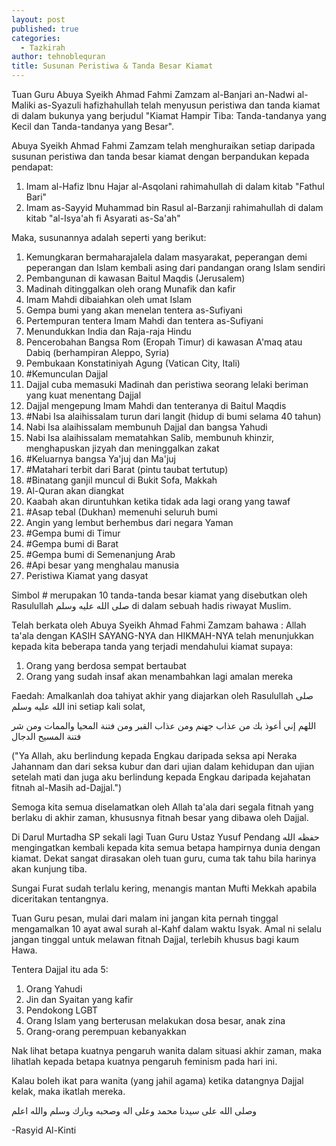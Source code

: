 ```yaml
---
layout: post
published: true
categories:
  - Tazkirah
author: tehnoblequran
title: Susunan Peristiwa & Tanda Besar Kiamat
---
```

Tuan Guru Abuya Syeikh Ahmad Fahmi Zamzam al-Banjari an-Nadwi al-Maliki as-Syazuli hafizhahullah telah menyusun peristiwa dan tanda kiamat di dalam bukunya yang berjudul "Kiamat Hampir Tiba: Tanda-tandanya yang Kecil dan Tanda-tandanya yang Besar".

Abuya Syeikh Ahmad Fahmi Zamzam telah menghuraikan setiap daripada susunan peristiwa dan tanda besar kiamat dengan berpandukan kepada pendapat:

1) Imam al-Hafiz Ibnu Hajar al-Asqolani rahimahullah di dalam kitab "Fathul Bari"
2) Imam as-Sayyid Muhammad bin Rasul al-Barzanji rahimahullah di dalam kitab "al-Isya'ah fi Asyarati as-Sa'ah" 

Maka, susunannya adalah seperti yang berikut:

1. Kemungkaran bermaharajalela dalam masyarakat, peperangan demi peperangan dan Islam kembali asing dari pandangan orang Islam sendiri
2. Pembangunan di kawasan Baitul Maqdis (Jerusalem) 
3. Madinah ditinggalkan oleh orang Munafik dan kafir
4. Imam Mahdi dibaiahkan oleh umat Islam
5. Gempa bumi yang akan menelan tentera as-Sufiyani
6. Pertempuran tentera Imam Mahdi dan tentera as-Sufiyani
7. Menundukkan India dan Raja-raja Hindu
8. Pencerobahan Bangsa Rom (Eropah Timur) di kawasan A'maq atau Dabiq (berhampiran Aleppo, Syria) 
9. Pembukaan Konstatiniyah Agung (Vatican City, Itali) 
10. #Kemunculan Dajjal
11. Dajjal cuba memasuki Madinah dan peristiwa seorang lelaki beriman yang kuat menentang Dajjal
12. Dajjal mengepung Imam Mahdi dan tenteranya di Baitul Maqdis 
13. #Nabi Isa alaihissalam turun dari langit (hidup di bumi selama 40 tahun)
14. Nabi Isa alaihissalam membunuh Dajjal dan bangsa Yahudi 
15. Nabi Isa alaihissalam mematahkan Salib, membunuh khinzir, menghapuskan jizyah dan meninggalkan zakat
16. #Keluarnya bangsa Ya'juj dan Ma'juj
17. #Matahari terbit dari Barat (pintu taubat tertutup) 
18. #Binatang ganjil muncul di Bukit Sofa, Makkah
19. Al-Quran akan diangkat
20. Kaabah akan diruntuhkan ketika tidak ada lagi orang yang tawaf
21. #Asap tebal (Dukhan) memenuhi seluruh bumi 
22. Angin yang lembut berhembus dari negara Yaman 
23. #Gempa bumi di Timur
24. #Gempa bumi di Barat
25. #Gempa bumi di Semenanjung Arab
26. #Api besar yang menghalau manusia 
27. Peristiwa Kiamat yang dasyat

Simbol # merupakan 10 tanda-tanda besar kiamat yang disebutkan oleh Rasulullah صلى الله عليه وسلم di dalam sebuah hadis riwayat Muslim. 

Telah berkata oleh Abuya Syeikh Ahmad Fahmi Zamzam bahawa : Allah ta'ala dengan KASIH SAYANG-NYA dan HIKMAH-NYA telah menunjukkan kepada kita beberapa tanda yang terjadi mendahului kiamat supaya:

1. Orang yang berdosa sempat bertaubat
2. Orang yang sudah insaf akan menambahkan lagi amalan mereka

Faedah: Amalkanlah doa tahiyat akhir yang diajarkan oleh Rasulullah صلى الله عليه وسلم ini setiap kali solat,

اللهم إني أعوذ بك من عذاب جهنم ومن عذاب القبر ومن فتنة المحيا والممات ومن شر فتنة المسيح الدجال

("Ya Allah, aku berlindung kepada Engkau daripada seksa api Neraka Jahannam dan dari seksa kubur dan dari ujian dalam kehidupan dan ujian setelah mati dan juga aku berlindung kepada Engkau daripada kejahatan fitnah al-Masih ad-Dajjal.")

Semoga kita semua diselamatkan oleh Allah ta'ala dari segala fitnah yang berlaku di akhir zaman, khususnya fitnah besar yang dibawa oleh Dajjal. 

Di Darul Murtadha SP sekali lagi Tuan Guru Ustaz Yusuf Pendang حفظه الله mengingatkan kembali kepada kita semua betapa hampirnya dunia dengan kiamat. Dekat sangat dirasakan oleh tuan guru, cuma tak tahu bila harinya akan kunjung tiba.

Sungai Furat sudah terlalu kering, menangis mantan Mufti Mekkah apabila diceritakan tentangnya.

Tuan Guru pesan, mulai dari malam ini jangan kita pernah tinggal mengamalkan 10 ayat awal surah al-Kahf dalam waktu Isyak. Amal ni selalu jangan tinggal untuk melawan fitnah Dajjal, terlebih khusus bagi kaum Hawa.

Tentera Dajjal itu ada 5:
1. Orang Yahudi
2. Jin dan Syaitan yang kafir
3. Pendokong LGBT
4. Orang Islam yang berterusan melakukan dosa besar, anak zina
5. Orang-orang perempuan kebanyakkan

Nak lihat betapa kuatnya pengaruh wanita dalam situasi akhir zaman, maka lihatlah kepada betapa kuatnya pengaruh feminism pada hari ini.

Kalau boleh ikat para wanita (yang jahil agama) ketika datangnya Dajjal kelak, maka ikatlah mereka.

وصلى الله على سيدنا محمد وعلى اله وصحبه وبارك وسلم
والله اعلم

-Rasyid Al-Kinti
